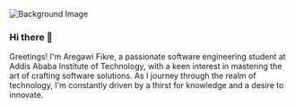 ![Background Image](https://images.pexels.com/photos/577585/pexels-photo-577585.jpeg?auto=compress&cs=tinysrgb&dpr=1&w=500)
### Hi there 👋
Greetings! I'm Aregawi Fikre, a passionate software engineering student at Addis Ababa Institute of Technology, with a keen interest in mastering the art of crafting software solutions. As I journey through the realm of technology, I'm constantly driven by a thirst for knowledge and a desire to innovate.

<!--
**AregawiF/AregawiF** is a ✨ _special_ ✨ repository because its `README.md` (this file) appears on your GitHub profile.

Here are some ideas to get you started:

- 🔭 I’m currently working on ...
- 🌱 I’m currently learning ...
- 👯 I’m looking to collaborate on ...
- 🤔 I’m looking for help with ...
- 💬 Ask me about ...
- 📫 How to reach me: ...
- 😄 Pronouns: ...
- ⚡ Fun fact: ...
-->

